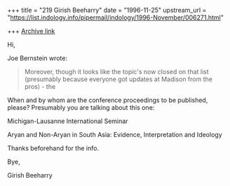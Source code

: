+++
title = "219 Girish Beeharry"
date = "1996-11-25"
upstream_url = "https://list.indology.info/pipermail/indology/1996-November/006271.html"

+++
[Archive link](https://list.indology.info/pipermail/indology/1996-November/006271.html)

Hi,

Joe Bernstein wrote:

>Moreover, though it looks like the topic's now closed on that list
>(presumably because everyone got updates at Madison from the pros) - the

When and by whom are the conference proceedings to be published, please?
Presumably you are talking about this one:

Michigan-Lausanne International Seminar

Aryan and Non-Aryan in South Asia:
Evidence, Interpretation and Ideology

Thanks beforehand for the info.

Bye,

Girish Beeharry




